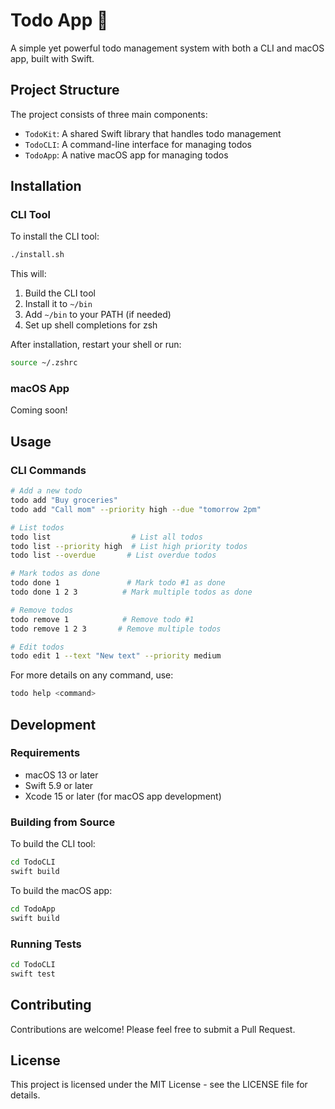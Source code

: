 # Todo App 📝

A simple yet powerful todo management system with both a CLI and macOS app, built with Swift.

## Project Structure

The project consists of three main components:

- `TodoKit`: A shared Swift library that handles todo management
- `TodoCLI`: A command-line interface for managing todos
- `TodoApp`: A native macOS app for managing todos

## Installation

### CLI Tool

To install the CLI tool:

```bash
./install.sh
```

This will:
1. Build the CLI tool
2. Install it to `~/bin`
3. Add `~/bin` to your PATH (if needed)
4. Set up shell completions for zsh

After installation, restart your shell or run:
```bash
source ~/.zshrc
```

### macOS App

Coming soon!

## Usage

### CLI Commands

```bash
# Add a new todo
todo add "Buy groceries"
todo add "Call mom" --priority high --due "tomorrow 2pm"

# List todos
todo list                  # List all todos
todo list --priority high  # List high priority todos
todo list --overdue       # List overdue todos

# Mark todos as done
todo done 1               # Mark todo #1 as done
todo done 1 2 3          # Mark multiple todos as done

# Remove todos
todo remove 1            # Remove todo #1
todo remove 1 2 3       # Remove multiple todos

# Edit todos
todo edit 1 --text "New text" --priority medium
```

For more details on any command, use:
```bash
todo help <command>
```

## Development

### Requirements

- macOS 13 or later
- Swift 5.9 or later
- Xcode 15 or later (for macOS app development)

### Building from Source

To build the CLI tool:
```bash
cd TodoCLI
swift build
```

To build the macOS app:
```bash
cd TodoApp
swift build
```

### Running Tests

```bash
cd TodoCLI
swift test
```

## Contributing

Contributions are welcome! Please feel free to submit a Pull Request.

## License

This project is licensed under the MIT License - see the LICENSE file for details. 